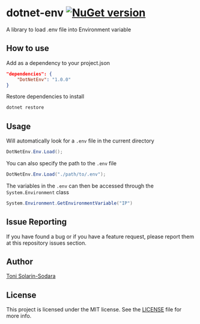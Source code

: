 # dotnet-env [![NuGet version](https://badge.fury.io/nu/DotNetEnv.svg)](https://www.nuget.org/packages/DotNetEnv)

A library to load .env file into Environment variable

## How to use
Add as a dependency to your project.json
```json
"dependencies": {
    "DotNetEnv": "1.0.0"
}
```
Restore dependencies to install
```bash
dotnet restore
```

## Usage

Will automatically look for a `.env` file in the current directory
```csharp
DotNetEnv.Env.Load();
```

You can also specify the path to the `.env` file
```csharp
DotNetEnv.Env.Load("./path/to/.env");
```

The variables in the `.env` can then be accessed through the `System.Environment` class
```csharp
System.Environment.GetEnvironmentVariable("IP")
```

## Issue Reporting

If you have found a bug or if you have a feature request, please report them at this repository issues section.

## Author

[Toni Solarin-Sodara](https://github.com/tsolarin)

## License

This project is licensed under the MIT license. See the [LICENSE](LICENSE) file for more info.
